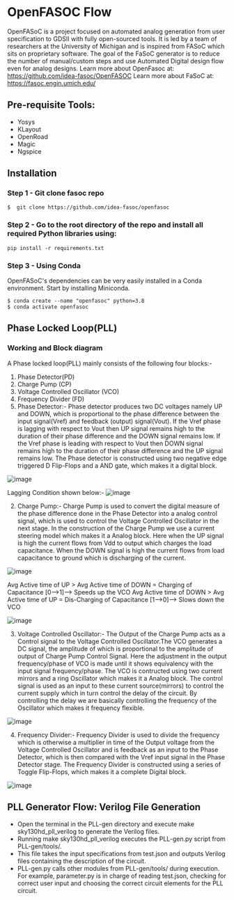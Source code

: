 # OpenFASOC Flow

OpenFASoC is a project focused on automated analog generation from user specification to GDSII with fully open-sourced tools. It is led by a team of researchers at the University of Michigan and is inspired from FASoC which sits on proprietary software.
The goal of the FaSoC generator is to reduce the number of manual/custom steps and use Automated Digital design flow even for analog designs.
Learn more about OpenFasoc at: https://github.com/idea-fasoc/OpenFASOC
Learn more about FaSoC at: https://fasoc.engin.umich.edu/

## Pre-requisite Tools:

- Yosys
- KLayout
- OpenRoad
- Magic
- Ngspice

## Installation

### Step 1 - Git clone fasoc repo
```
$  git clone https://github.com/idea-fasoc/openfasoc  
```
### Step 2 - Go to the root directory of the repo and install all required Python libraries using:
```
pip install -r requirements.txt  
```
### Step 3 - Using Conda
OpenFASoC's dependencies can be very easily installed in a Conda environment. Start by installing Miniconda.
```
$ conda create --name "openfasoc" python=3.8  
$ conda activate openfasoc
```
## Phase Locked Loop(PLL)
### Working and Block diagram
A Phase locked loop(PLL) mainly consists of the following four blocks:-

1. Phase Detector(PD)
2. Charge Pump (CP)
3. Voltage Controlled Oscillator (VCO)
4. Frequency Divider (FD)
1. Phase Detector:- Phase detector produces two DC voltages namely UP and DOWN, which is proportional to the phase difference between the input signal(Vref) and feedback (output) signal(Vout). If the Vref phase is lagging with respect to Vout then UP signal remains high to the duration of their phase difference and the DOWN signal remains low. If the Vref phase is leading with respect to Vout then DOWN signal remains high to the duration of their phase difference and the UP signal remains low. The Phase detector is constructed using two negative edge triggered D Flip-Flops and a AND gate, which makes it a digital block.

![image](https://user-images.githubusercontent.com/110731913/207903203-8cb0a10c-cf2a-47ff-a43a-39b41a9e1a75.png)

Lagging Condition shown below:-
![image](https://user-images.githubusercontent.com/110731913/207903275-26b462f3-8265-4216-ad1d-4fce93b2309a.png)

2. Charge Pump:- Charge Pump is used to convert the digital measure of the phase difference done in the Phase Detector into a analog control signal, which is used to control the Voltage Controlled Oscillator in the next stage. In the construction of the Charge Pump we use a current steering model which makes it a Analog block. Here when the UP signal is high the current flows from Vdd to output which charges the load capacitance. When the DOWN signal is high the current flows from load capacitance to ground which is discharging of the current.

![image](https://user-images.githubusercontent.com/110731913/207903349-ff8a7041-7eb1-41fd-bca5-118bf3f96a60.png)

Avg Active time of UP   > Avg Active time of DOWN = Charging of Capacitance     [0-->1]--> Speeds up the VCO
Avg Active time of DOWN > Avg Active time of UP   = Dis-Charging of Capacitance [1-->0]--> Slows down the VCO

![image](https://user-images.githubusercontent.com/110731913/207903630-64963f54-4d8b-4d8a-83df-d55ad52a2739.png)

3. Voltage Controlled Oscillator:- The Output of the Charge Pump acts as a Control signal to the Voltage Controlled Oscillator.The VCO generates a DC signal, the amplitude of which is proportional to the amplitude of output of Charge Pump Control Signal. Here the adjustment in the output frequency/phase of VCO is made until it shows equivalency with the input signal frequency/phase. The VCO is contructed using two current mirrors and a ring Oscillator which makes it a Analog block. The control signal is used as an input to these current source(mirrors) to control the current supply which in turn control the delay of the circuit. By controlling the delay we are basically controlling the frequency of the Oscillator which makes it frequency flexible.

![image](https://user-images.githubusercontent.com/110731913/207903711-f532c72e-cc76-4f9e-8a98-293c72be5ac8.png)

4. Frequency Divider:- Frequency Divider is used to divide the frequency which is otherwise a multiplier in time of the Output voltage from the Voltage Controlled Oscillator and is feedback as an input to the Phase Detector, which is then compared with the Vref input signal in the Phase Detector stage. The Frequency Divider is constructed using a series of Toggle Flip-Flops, which makes it a complete Digital block.

![image](https://user-images.githubusercontent.com/110731913/207903905-667ffb9e-15c4-40fd-beeb-eff1c1388e6e.png)

## PLL Generator Flow: Verilog File Generation

- Open the terminal in the PLL-gen directory and execute make sky130hd_pll_verilog to generate the Verilog files.
- Running make sky130hd_pll_verilog executes the PLL-gen.py script from PLL-gen/tools/. 
- This file takes the input specifications from test.json and outputs Verilog files containing the description of the circuit.
- PLL-gen.py calls other modules from PLL-gen/tools/ during execution. For example, parameter.py is in charge of reading test.json, checking for correct user input and choosing the correct circuit elements for the PLL circuit.

